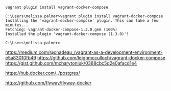 
`vagrant plugin install vagrant-docker-compose`

```
C:\Users\melissa.palmer>vagrant plugin install vagrant-docker-compose
Installing the 'vagrant-docker-compose' plugin. This can take a few minutes...
Fetching: vagrant-docker-compose-1.3.0.gem (100%)
Installed the plugin 'vagrant-docker-compose (1.3.0)'!

C:\Users\melissa.palmer>
```


https://medium.com/@cnadeau_/vagrant-as-a-development-environment-e5a83010fb49
https://github.com/leighmcculloch/vagrant-docker-compose
https://gist.github.com/mcharytoniuk/0388cbc5d2e0afacd1e4

https://hub.docker.com/_/postgres/

https://github.com/flyway/flyway-docker